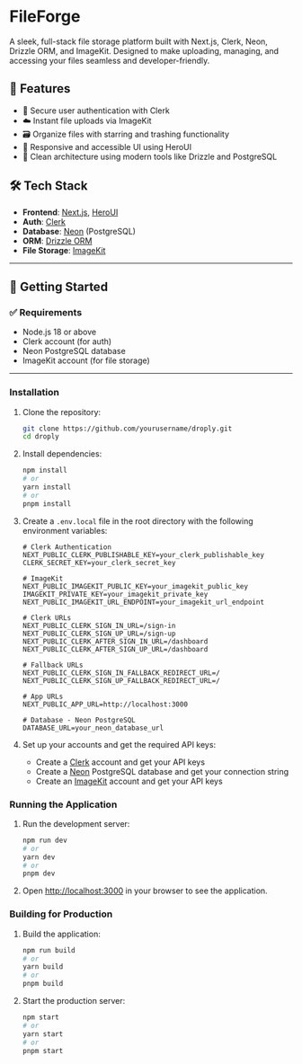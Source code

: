 # FileForge

A sleek, full-stack file storage platform built with Next.js, Clerk, Neon, Drizzle ORM, and ImageKit. Designed to make uploading, managing, and accessing your files seamless and developer-friendly.

## 🚀 Features

- 🔐 Secure user authentication with Clerk
- ☁️ Instant file uploads via ImageKit
- 🗃️ Organize files with starring and trashing functionality
- 📱 Responsive and accessible UI using HeroUI
- 🔎 Clean architecture using modern tools like Drizzle and PostgreSQL

## 🛠 Tech Stack

- **Frontend**: [Next.js](https://nextjs.org/), [HeroUI](https://www.heroui.dev/)
- **Auth**: [Clerk](https://clerk.dev/)
- **Database**: [Neon](https://neon.tech/) (PostgreSQL)
- **ORM**: [Drizzle ORM](https://orm.drizzle.team/)
- **File Storage**: [ImageKit](https://imagekit.io/)

---

## 🧰 Getting Started

### ✅ Requirements

- Node.js 18 or above
- Clerk account (for auth)
- Neon PostgreSQL database
- ImageKit account (for file storage)
---
### Installation

1. Clone the repository:

   ```bash
   git clone https://github.com/yourusername/droply.git
   cd droply
   ```

2. Install dependencies:

   ```bash
   npm install
   # or
   yarn install
   # or
   pnpm install
   ```

3. Create a `.env.local` file in the root directory with the following environment variables:

   ```
   # Clerk Authentication
   NEXT_PUBLIC_CLERK_PUBLISHABLE_KEY=your_clerk_publishable_key
   CLERK_SECRET_KEY=your_clerk_secret_key

   # ImageKit
   NEXT_PUBLIC_IMAGEKIT_PUBLIC_KEY=your_imagekit_public_key
   IMAGEKIT_PRIVATE_KEY=your_imagekit_private_key
   NEXT_PUBLIC_IMAGEKIT_URL_ENDPOINT=your_imagekit_url_endpoint

   # Clerk URLs
   NEXT_PUBLIC_CLERK_SIGN_IN_URL=/sign-in
   NEXT_PUBLIC_CLERK_SIGN_UP_URL=/sign-up
   NEXT_PUBLIC_CLERK_AFTER_SIGN_IN_URL=/dashboard
   NEXT_PUBLIC_CLERK_AFTER_SIGN_UP_URL=/dashboard

   # Fallback URLs
   NEXT_PUBLIC_CLERK_SIGN_IN_FALLBACK_REDIRECT_URL=/
   NEXT_PUBLIC_CLERK_SIGN_UP_FALLBACK_REDIRECT_URL=/

   # App URLs
   NEXT_PUBLIC_APP_URL=http://localhost:3000

   # Database - Neon PostgreSQL
   DATABASE_URL=your_neon_database_url
   ```

4. Set up your accounts and get the required API keys:
   - Create a [Clerk](https://clerk.dev/) account and get your API keys
   - Create a [Neon](https://neon.tech/) PostgreSQL database and get your connection string
   - Create an [ImageKit](https://imagekit.io/) account and get your API keys

### Running the Application

1. Run the development server:

   ```bash
   npm run dev
   # or
   yarn dev
   # or
   pnpm dev
   ```

2. Open [http://localhost:3000](http://localhost:3000) in your browser to see the application.

### Building for Production

1. Build the application:

   ```bash
   npm run build
   # or
   yarn build
   # or
   pnpm build
   ```

2. Start the production server:
   ```bash
   npm start
   # or
   yarn start
   # or
   pnpm start
   ```
